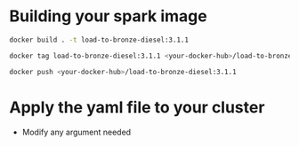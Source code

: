 # Building your spark image
```sh
docker build . -t load-to-bronze-diesel:3.1.1

docker tag load-to-bronze-diesel:3.1.1 <your-docker-hub>/load-to-bronze-diesel:3.1.1

docker push <your-docker-hub>/load-to-bronze-diesel:3.1.1
```

# Apply the yaml file to your cluster

- Modify any argument needed

